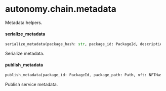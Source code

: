 <a name="autonomy.chain.metadata"></a>
# autonomy.chain.metadata

Metadata helpers.

<a name="autonomy.chain.metadata.serialize_metadata"></a>
#### serialize`_`metadata

```python
serialize_metadata(package_hash: str, package_id: PackageId, description: str, nft_image_hash: str) -> str
```

Serialize metadata.

<a name="autonomy.chain.metadata.publish_metadata"></a>
#### publish`_`metadata

```python
publish_metadata(package_id: PackageId, package_path: Path, nft: NFTHashOrPath, description: str) -> Tuple[str, str]
```

Publish service metadata.

